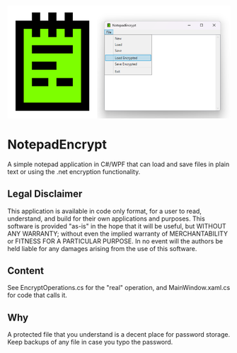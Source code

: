  ![AppIcon](./artwork/NotepadEncrypt_Headline.png)
# NotepadEncrypt
A simple notepad application in C#/WPF that can load and save files in plain text or using the .net encryption functionality.

## Legal Disclaimer
This application is available in code only format, for a user to read, understand, and build for their own applications and purposes. This software is provided "as-is" in the hope that it will be useful, but WITHOUT ANY WARRANTY; without even the implied warranty of MERCHANTABILITY or FITNESS FOR A PARTICULAR PURPOSE. In no event will the authors be held liable for any damages arising from the use of this software.

## Content
See EncryptOperations.cs for the "real" operation, and MainWindow.xaml.cs for code that calls it.

## Why
A protected file that you understand is a decent place for password storage. Keep backups of any file in case you typo the password.
